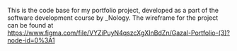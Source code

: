
This is the code base for my portfolio project, developed as a part of the software development course by _Nology. The wireframe for the project can be found at https://www.figma.com/file/VYZiPuyN4qszcXgXInBdZn/Gazal-Portfolio-(3)?node-id=0%3A1
